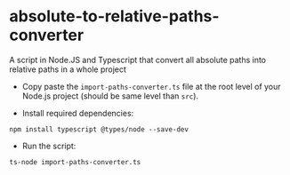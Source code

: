 # absolute-to-relative-paths-converter
A script in Node.JS and Typescript that convert all absolute paths into relative paths in a whole project

- Copy paste the `import-paths-converter.ts` file at the root level of your Node.js project (should be same level than `src`).
 
- Install required dependencies:
```
npm install typescript @types/node --save-dev
``` 

- Run the script:
```
ts-node import-paths-converter.ts
``` 
